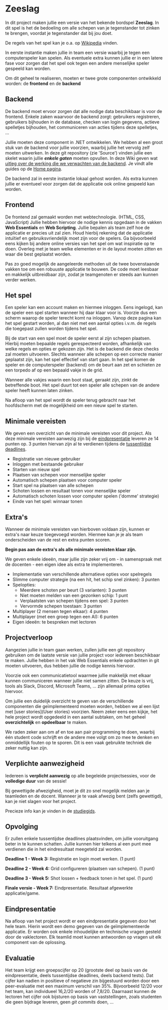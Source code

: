 # Zeeslag
In dit project maken jullie een versie van het bekende bordspel **Zeeslag**. In dit spel is het de bedoeling om alle schepen van je tegenstander tot zinken te brengen, voordat je tegenstander dat bij jou doet.

De regels van het spel kan je o.a. op [Wikipedia](https://nl.wikipedia.org/wiki/Zeeslag_(spel)) vinden.

In eerste instantie maken jullie in team een versie waarbij je tegen een computerspeler kan spelen.
Als eventuele extra kunnen jullie er in een latere fase voor zorgen dat het spel ook tegen een andere menselijke speler gespeeld kan worden.

Om dit geheel te realiseren, moeten er twee grote componenten ontwikkeld worden: de **frontend** en de **backend**

## Backend

De backend moet ervoor zorgen dat alle nodige data beschikbaar is voor de frontend. Enkele zaken waarvoor de backend zorgt: gebruikers registreren, gebruikers bijhouden in de database, checken van login gegevens, actieve spelletjes bijhouden, het communiceren van acties tijdens deze spelletjes, ...

Jullie moeten deze component in .NET ontwikkelen. We hebben al een groot stuk van de backend voor jullie voorzien, waarbij jullie het vervolg zelf moeten uitwerken. In deze git repository (zie 'Source') vinden jullie een skelet waarin jullie _**enkele gaten**_ moeten opvullen. 
In deze Wiki geven wat [uitleg over de werking die we verwachten van de backend](Backend). Je vindt alle guides op de [Home pagina](Home).

De backend zal in eerste instantie lokaal gehost worden. Als extra kunnen jullie er eventueel voor zorgen dat de applicatie ook online gespeeld kan worden.

## Frontend

De frontend zal gemaakt worden met webtechnologie. (HTML, CSS, JavaScript) Jullie hebben hiervoor de nodige kennis opgedaan in de vakken **Web Essentials** en **Web Scripting**.
Jullie bepalen als team zelf hoe de applicatie er precies uit zal zien. Houd hierbij rekening dat de applicatie intuïtief en gebruiksvriendelijk moet zijn voor de spelers. Ga bijvoorbeeld eens kijken bij andere online versies van het spel om wat inspiratie op te doen. Overleg met je team welke elementen er in de layout moeten zitten en waar die best geplaatst worden.

Pas zo goed mogelijk de aangeleerde methoden uit de twee bovenstaande vakken toe om een robuuste applicatie te bouwen. De code moet leesbaar en makkelijk uitbreidbaar zijn, zodat je teamgenoten er steeds aan kunnen verder werken.

## Het spel

Een speler kan een account maken en hiermee inloggen. Eens ingelogd, kan de speler een spel starten wanneer hij daar klaar voor is. Voorzie dus een scherm waarop de speler terecht komt na inloggen. Vanop deze pagina kan het spel gestart worden, al dan niet met een aantal opties i.v.m. de regels die toegepast zullen worden tijdens het spel.

Bij de start van een spel moet de speler eerst al zijn schepen plaatsen. Hierbij moeten bepaalde regels gerespecteerd worden, afhankelijk van welke regels en opties er gekozen zijn. Het is de backend die deze checks zal moeten uitvoeren.
Slechts wanneer alle schepen op een correcte manier geplaatst zijn, kan het spel effectief van start gaan. In het spel komen de speler en de computerspeler (backend) om de beurt aan zet en schieten ze een torpedo af op een bepaald vakje in de grid.

Wanneer alle vakjes waarin een boot staat, geraakt zijn, zinkt de betreffende boot. Het spel duurt tot een speler alle schepen van de andere speler heeft kunnen laten zinken.

Na afloop van het spel wordt de speler terug gebracht naar het hoofdscherm met de mogelijkheid om een nieuw spel te starten.

## <a name="minimalevereisten"></a>Minimale vereisten

We geven een overzicht van de minimale vereisten voor dit project. Als deze minimale vereisten aanwezig zijn bij de [eindpresentatie](#eindpresentatie) leveren ze 14 punten op. 3 punten hiervan zijn al te verdienen tijdens de [tussentijdse deadlines](#opvolging).

* Registratie van nieuwe gebruiker
* Inloggen met bestaande gebruiker
* Starten van nieuw spel
* Plaatsen van schepen voor menselijke speler
* Automatisch schepen plaatsen voor computer speler
* Start spel na plaatsen van alle schepen
* Schoten lossen en resultaat tonen voor menselijke speler
* Automatisch schoten lossen voor computer spelen ('domme' strategie)
* Einde van het spel: winnaar tonen

## <a name="extras"></a>Extra's

Wanneer de minimale vereisten van hierboven voldaan zijn, kunnen er extra's naar keuze toegevoegd worden. Hiermee kan je je als team onderscheiden van de rest en extra punten scoren.

**Begin pas aan de extra's als alle minimale vereisten klaar zijn.**

We geven enkele ideeën, maar jullie zijn zeker vrij om - in samenspraak met de docenten - een eigen idee als extra te implementeren.

* Implementatie van verschillende alternatieve opties voor spelregels
* Slimme computer strategie (na een hit, het schip snel zinken): 3 punten
* Spelopties:
  * Meerdere schoten per beurt (3 varianten): 3 punten
  * Niet moeten melden van een gezonken schip: 1 punt
  * Verplaatsten van schepen tijdens een spel: 3 punten
  * Vervormde schepen toestaan: 3 punten
* Multiplayer (2 mensen tegen elkaar): 4 punten
* Multiplayer (met een groep tegen een AI): 6 punten
* Eigen ideeën: te bespreken met lectoren

## Projectverloop

Aangezien jullie in team gaan werken, zullen jullie een git repository gebruiken om de laatste versie van jullie project voor iedereen beschikbaar te maken. Jullie hebben in het vak Web Essentials enkele opdrachten in git moeten uitvoeren, dus hebben jullie de nodige kennis hiervoor.

Voorzie ook een communicatietool waarmee jullie makkelijk met elkaar kunnen communiceren wanneer jullie niet samen zitten. De keuze is vrij, tools als Slack, Discord, Microsoft Teams, ... zijn allemaal prima opties hiervoor.

Om jullie een duidelijk overzicht te geven van de verschillende componenten die geïmplementeerd moeten worden, hebben we al een lijst met [user stories](User stories) voorzien. Neem zeker eens een kijkje, het hele project wordt opgedeeld in een aantal subtaken, om het geheel **overzichtelijk** en **opdeelbaar** te maken.

We raden zeker aan om af en toe aan pair programming te doen, waarbij één student code schrijft en de andere mee volgt om zo mee te denken en onmiddellijk fouten op te sporen. Dit is een vaak gebruikte techniek die zeker nuttig kan zijn.

## Verplichte aanwezigheid

Iedereen is **verplicht aanwezig** op alle begeleide projectsessies, voor de **volledige duur** van de sessie!

Bij gewettigde afwezigheid, moet je dit zo snel mogelijk melden aan je teamleden en de docent.
Wanneer je te vaak afwezig bent (zelfs gewettigd), kan je niet slagen voor het project.

Precieze info kan je vinden in de [studiegids](https://ibamaflexweb.pxl.be/BMFUIDetailxOLOD.aspx?b=1&c=1&a=62374).

## <a name="opvolging"></a>Opvolging

Er zullen enkele tussentijdse deadlines plaatsvinden, om jullie vooruitgang beter in te kunnen schatten. 
Jullie kunnen hier telkens al een punt mee verdienen die in het eindresultaat meegeteld zal worden.

**Deadline 1 - Week 3:** Registratie en login moet werken. (1 punt)

**Deadline 2 - Week 4:** Grid configureren (plaatsen van schepen). (1 punt)

**Deadline 3 - Week 5:** Shot lossen + feedback tonen in het spel. (1 punt)

**Finale versie - Week 7:** Eindpresentatie. Resultaat afgewerkte applicatie/game.

## <a name="eindpresentatie"></a>Eindpresentatie

Na afloop van het project wordt er een eindpresentatie gegeven door het hele team. Hierin wordt een demo gegeven van de geïmplementeerde applicatie. Er worden ook enkele inhoudelijke en technische vragen gesteld door de vaklectoren. Elk teamlid moet kunnen antwoorden op vragen uit elk component van de oplossing.

## Evaluatie

Het team krijgt een groepscijfer op 20 (grootste deel op basis van de 
 eindpresentatie, deels tussentijdse deadlines, deels backend tests). Dat cijfer kan nadien in positieve of negatieve zin bijgestuurd worden door een peer-evaluatie met een maximum verschil van 35%. Bijvoorbeeld 12/20 voor het team, kan individueel  16,2/20 worden of 7,8/20. Daarnaast kunnen de lectoren het cijfer ook bijsturen op basis van vaststellingen, zoals studenten die geen bijdrage leveren, geen *git commits* doen, ...
